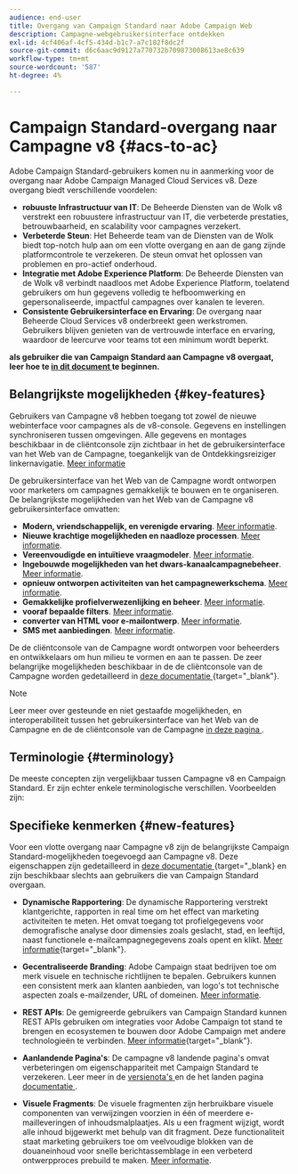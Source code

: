 ```yaml
---
audience: end-user
title: Overgang van Campaign Standard naar Adobe Campaign Web
description: Campagne-webgebruikersinterface ontdekken
exl-id: 4cf406af-4cf5-434d-b1c7-a7c102f8dc2f
source-git-commit: d6c6aac9d9127a770732b709873008613ae8c639
workflow-type: tm+mt
source-wordcount: '587'
ht-degree: 4%

---
```


# Campaign Standard-overgang naar Campagne v8 {#acs-to-ac}

Adobe Campaign Standard-gebruikers komen nu in aanmerking voor de overgang naar Adobe Campaign Managed Cloud Services v8. Deze overgang biedt verschillende voordelen:

* **robuuste Infrastructuur van IT**: De Beheerde Diensten van de Wolk v8 verstrekt een robuustere infrastructuur van IT, die verbeterde prestaties, betrouwbaarheid, en scalability voor campagnes verzekert.
* **Verbeterde Steun**: Het Beheerde team van de Diensten van de Wolk biedt top-notch hulp aan om een vlotte overgang en aan de gang zijnde platformcontrole te verzekeren. De steun omvat het oplossen van problemen en pro-actief onderhoud.
* **Integratie met Adobe Experience Platform**: De Beheerde Diensten van de Wolk v8 verbindt naadloos met Adobe Experience Platform, toelatend gebruikers om hun gegevens volledig te hefboomwerking en gepersonaliseerde, impactful campagnes over kanalen te leveren.
* **Consistente Gebruikersinterface en Ervaring**: De overgang naar Beheerde Cloud Services v8 onderbreekt geen werkstromen. Gebruikers blijven genieten van de vertrouwde interface en ervaring, waardoor de leercurve voor teams tot een minimum wordt beperkt.

**als gebruiker die van Campaign Standard aan Campagne v8 overgaat, leer hoe te [ in dit document ](../../adoption/home.md) te beginnen.**

<!--
As a Campaign Standard user, we now offer you a way to migrate to Adobe Campaign v8. You will benefit from both the new Campaign Web interface and the v8 console.
-->

## Belangrijkste mogelijkheden {#key-features}

Gebruikers van Campagne v8 hebben toegang tot zowel de nieuwe webinterface voor campagnes als de v8-console. Gegevens en instellingen synchroniseren tussen omgevingen. Alle gegevens en montages beschikbaar in de cliëntconsole zijn zichtbaar in het de gebruikersinterface van het Web van de Campagne, toegankelijk van de Ontdekkingsreiziger linkernavigatie. [Meer informatie](../get-started/user-interface.md#user-interface-explorer)

De gebruikersinterface van het Web van de Campagne wordt ontworpen voor marketers om campagnes gemakkelijk te bouwen en te organiseren. De belangrijkste mogelijkheden van het Web van de Campagne v8 gebruikersinterface omvatten:

* **Modern, vriendschappelijk, en verenigde ervaring**. [Meer informatie](../get-started/connect-to-campaign.md).
* **Nieuwe krachtige mogelijkheden en naadloze processen**. [Meer informatie](../get-started/user-interface.md).
* **Vereenvoudigde en intuïtieve vraagmodeler**. [Meer informatie](../query/query-modeler-overview.md).
* **Ingebouwde mogelijkheden van het dwars-kanaalcampagnebeheer**. [Meer informatie](../msg/gs-messages.md).
* **opnieuw ontworpen activiteiten van het campagnewerkschema**. [Meer informatie](../workflows/gs-workflows.md).
* **Gemakkelijke profielverwezenlijking en beheer**. [Meer informatie](../audience/about-recipients.md).
* **vooraf bepaalde filters**. [Meer informatie](../get-started/predefined-filters.md).
* **converter van HTML voor e-mailontwerp**. [Meer informatie](../email/existing-content.md).
* **SMS met aanbiedingen**. [Meer informatie](../msg/offers.md).

De de cliëntconsole van de Campagne wordt ontworpen voor beheerders en ontwikkelaars om hun milieu te vormen en aan te passen. De zeer belangrijke mogelijkheden beschikbaar in de de cliëntconsole van de Campagne worden gedetailleerd in [ deze documentatie ](https://experienceleague.adobe.com/en/docs/campaign/campaign-v8/new/whats-new) {target="_blank"}.

>[!NOTE]
>
>Leer meer over gesteunde en niet gestaafde mogelijkheden, en interoperabiliteit tussen het gebruikersinterface van het Web van de Campagne en de de cliëntconsole van de Campagne [ in deze pagina ](../get-started/capability-matrix.md).

## Terminologie {#terminology}

De meeste concepten zijn vergelijkbaar tussen Campagne v8 en Campaign Standard. Er zijn echter enkele terminologische verschillen. Voorbeelden zijn:

<!--
* Profiles are **Recipients** in the console. [Learn more](../audience/gs-audiences-recipients.md).
* Test profiles are **Seed addresses**. [Learn more](../preview-test/test-deliveries.md).
* The delivery preparation is the **Delivery analysis**. [Learn more](../monitor/prepare-send.md).
* Audiences are **Lists**. [Learn more](../audience/gs-audiences-recipients.md).
-->

<!--
* Custom resources are **Schemas**
* Messages are referred to as **Deliveries**
* Roles are configured with **Named Rights**
* Security Groups are **Operator Groups**
* Organizational units are managed through **Folder Permissions**
* Product users are **Operators** in the client console
* Delivery preparation is the **Delivery analysis** in the client console
-->

## Specifieke kenmerken {#new-features}

Voor een vlotte overgang naar Campagne v8 zijn de belangrijkste Campaign Standard-mogelijkheden toegevoegd aan Campagne v8. Deze eigenschappen zijn gedetailleerd in [ deze documentatie ](https://experienceleague.adobe.com/docs/experience-cloud/campaign/campaign-standard-migration-home.html) {target="_blank} en zijn beschikbaar slechts aan gebruikers die van Campaign Standard overgaan.

* **Dynamische Rapportering**: De dynamische Rapportering verstrekt klantgerichte, rapporten in real time om het effect van marketing activiteiten te meten. Het omvat toegang tot profielgegevens voor demografische analyse door dimensies zoals geslacht, stad, en leeftijd, naast functionele e-mailcampagnegegevens zoals opent en klikt. [Meer informatie](https://experienceleague.adobe.com/docs/experience-cloud/campaign/reporting/get-started-reporting.html){target="_blank"}.

* **Gecentraliseerde Branding**: Adobe Campaign staat bedrijven toe om merk visuele en technische richtlijnen te bepalen. Gebruikers kunnen een consistent merk aan klanten aanbieden, van logo&#39;s tot technische aspecten zoals e-mailzender, URL of domeinen. [Meer informatie](https://experienceleague.adobe.com/docs/experience-cloud/campaign/branding/branding-gs.html).

* **REST APIs**: De gemigreerde gebruikers van Campaign Standard kunnen REST APIs gebruiken om integraties voor Adobe Campaign tot stand te brengen en ecosystemen te bouwen door Adobe Campaign met andere technologieën te verbinden. [Meer informatie](https://experienceleague.adobe.com/docs/experience-cloud/campaign/apis/get-started-apis.html){target="_blank"}.

* **Aanlandende Pagina&#39;s**: De campagne v8 landende pagina&#39;s omvat verbeteringen om eigenschappariteit met Campaign Standard te verzekeren. Leer meer in de [ versienota&#39;s ](../rn/release-notes.md#new-24-4) en de het landen pagina [ documentatie ](../landing-pages/get-started-lp.md).

* **Visuele Fragments**: De visuele fragmenten zijn herbruikbare visuele componenten van verwijzingen voorzien in één of meerdere e-mailleveringen of inhoudsmalplaatjes. Als u een fragment wijzigt, wordt alle inhoud bijgewerkt met behulp van dit fragment. Deze functionaliteit staat marketing gebruikers toe om veelvoudige blokken van de douaneinhoud voor snelle berichtassemblage in een verbeterd ontwerpproces prebuild te maken. [Meer informatie](../content/use-visual-fragments.md).

<!--
* Delivery Alerting: In addition to viewing notifications directly in Campaign, Adobe Campaign also provides an email alerting system to trigger email alerts to users or external stakeholders of important system activities. Create, manage, and receive customizable alerts and dashboards to keep track of delivery successes or failures. Adobe Campaign Delivery Alerting boosts efficiency by keeping all involved Adobe Campaign users in a company automatically informed about the delivery execution status, via email and dashboard. 

* Landing Pages: Landing pages are web forms that can be used to capture information on your audiences, offer subscriptions to a service, display data and grow your database. Landing pages can also be used for acquiring or updating existing profiles, and to set up a double opt-in mechanism, allowing you to protect the platform from wrong or invalid email addresses, or spambots. [Learn more](../landing-pages/get-started-lp.md)
-->